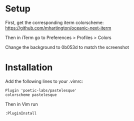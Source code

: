 # Setup

First, get the corresponding iterm colorscheme:
https://github.com/mhartington/oceanic-next-iterm

Then in iTerm go to Preferences > Profiles > Colors

Change the background to 0b053d to match the screenshot

# Installation

Add the following lines to your .vimrc:

```
Plugin 'poetic-labs/pastelesque'
colorscheme pastelesque
```

Then in Vim run

`:PluginInstall`
